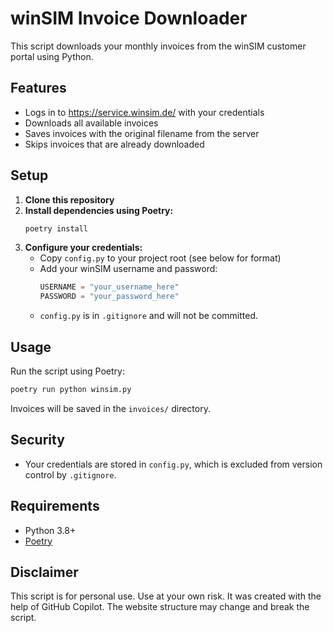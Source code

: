 # winSIM Invoice Downloader

This script downloads your monthly invoices from the winSIM customer portal using Python.

## Features
- Logs in to https://service.winsim.de/ with your credentials
- Downloads all available invoices
- Saves invoices with the original filename from the server
- Skips invoices that are already downloaded

## Setup
1. **Clone this repository**
2. **Install dependencies using Poetry:**
   ```sh
   poetry install
   ```
3. **Configure your credentials:**
   - Copy `config.py` to your project root (see below for format)
   - Add your winSIM username and password:
     ```python
     USERNAME = "your_username_here"
     PASSWORD = "your_password_here"
     ```
   - `config.py` is in `.gitignore` and will not be committed.

## Usage
Run the script using Poetry:
```sh
poetry run python winsim.py
```

Invoices will be saved in the `invoices/` directory.

## Security
- Your credentials are stored in `config.py`, which is excluded from version control by `.gitignore`.

## Requirements
- Python 3.8+
- [Poetry](https://python-poetry.org/)

## Disclaimer
This script is for personal use. Use at your own risk.
It was created with the help of GitHub Copilot.
The website structure may change and break the script.
